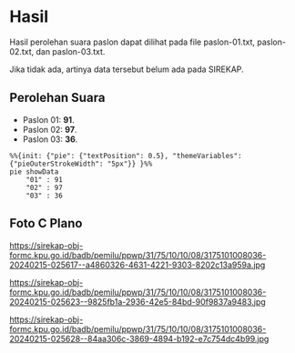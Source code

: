 # Hasil

Hasil perolehan suara paslon dapat dilihat pada file paslon-01.txt, paslon-02.txt, dan paslon-03.txt.

Jika tidak ada, artinya data tersebut belum ada pada SIREKAP.

## Perolehan Suara

 * Paslon 01: **91**.
 * Paslon 02: **97**.
 * Paslon 03: **36**.

```mermaid
%%{init: {"pie": {"textPosition": 0.5}, "themeVariables": {"pieOuterStrokeWidth": "5px"}} }%%
pie showData
    "01" : 91
    "02" : 97
    "03" : 36
```
## Foto C Plano

https://sirekap-obj-formc.kpu.go.id/badb/pemilu/ppwp/31/75/10/10/08/3175101008036-20240215-025617--a4860326-4631-4221-9303-8202c13a959a.jpg

https://sirekap-obj-formc.kpu.go.id/badb/pemilu/ppwp/31/75/10/10/08/3175101008036-20240215-025623--9825fb1a-2936-42e5-84bd-90f9837a9483.jpg

https://sirekap-obj-formc.kpu.go.id/badb/pemilu/ppwp/31/75/10/10/08/3175101008036-20240215-025628--84aa306c-3869-4894-b192-e7c754dc4b99.jpg
